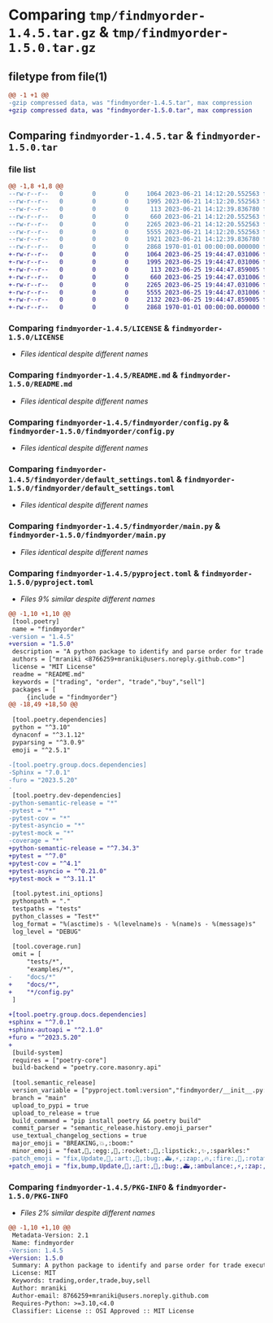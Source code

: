 # Comparing `tmp/findmyorder-1.4.5.tar.gz` & `tmp/findmyorder-1.5.0.tar.gz`

## filetype from file(1)

```diff
@@ -1 +1 @@
-gzip compressed data, was "findmyorder-1.4.5.tar", max compression
+gzip compressed data, was "findmyorder-1.5.0.tar", max compression
```

## Comparing `findmyorder-1.4.5.tar` & `findmyorder-1.5.0.tar`

### file list

```diff
@@ -1,8 +1,8 @@
--rw-r--r--   0        0        0     1064 2023-06-21 14:12:20.552563 findmyorder-1.4.5/LICENSE
--rw-r--r--   0        0        0     1995 2023-06-21 14:12:20.552563 findmyorder-1.4.5/README.md
--rw-r--r--   0        0        0      113 2023-06-21 14:12:39.836780 findmyorder-1.4.5/findmyorder/__init__.py
--rw-r--r--   0        0        0      660 2023-06-21 14:12:20.552563 findmyorder-1.4.5/findmyorder/config.py
--rw-r--r--   0        0        0     2265 2023-06-21 14:12:20.552563 findmyorder-1.4.5/findmyorder/default_settings.toml
--rw-r--r--   0        0        0     5555 2023-06-21 14:12:20.552563 findmyorder-1.4.5/findmyorder/main.py
--rw-r--r--   0        0        0     1921 2023-06-21 14:12:39.836780 findmyorder-1.4.5/pyproject.toml
--rw-r--r--   0        0        0     2868 1970-01-01 00:00:00.000000 findmyorder-1.4.5/PKG-INFO
+-rw-r--r--   0        0        0     1064 2023-06-25 19:44:47.031006 findmyorder-1.5.0/LICENSE
+-rw-r--r--   0        0        0     1995 2023-06-25 19:44:47.031006 findmyorder-1.5.0/README.md
+-rw-r--r--   0        0        0      113 2023-06-25 19:44:47.859005 findmyorder-1.5.0/findmyorder/__init__.py
+-rw-r--r--   0        0        0      660 2023-06-25 19:44:47.031006 findmyorder-1.5.0/findmyorder/config.py
+-rw-r--r--   0        0        0     2265 2023-06-25 19:44:47.031006 findmyorder-1.5.0/findmyorder/default_settings.toml
+-rw-r--r--   0        0        0     5555 2023-06-25 19:44:47.031006 findmyorder-1.5.0/findmyorder/main.py
+-rw-r--r--   0        0        0     2132 2023-06-25 19:44:47.859005 findmyorder-1.5.0/pyproject.toml
+-rw-r--r--   0        0        0     2868 1970-01-01 00:00:00.000000 findmyorder-1.5.0/PKG-INFO
```

### Comparing `findmyorder-1.4.5/LICENSE` & `findmyorder-1.5.0/LICENSE`

 * *Files identical despite different names*

### Comparing `findmyorder-1.4.5/README.md` & `findmyorder-1.5.0/README.md`

 * *Files identical despite different names*

### Comparing `findmyorder-1.4.5/findmyorder/config.py` & `findmyorder-1.5.0/findmyorder/config.py`

 * *Files identical despite different names*

### Comparing `findmyorder-1.4.5/findmyorder/default_settings.toml` & `findmyorder-1.5.0/findmyorder/default_settings.toml`

 * *Files identical despite different names*

### Comparing `findmyorder-1.4.5/findmyorder/main.py` & `findmyorder-1.5.0/findmyorder/main.py`

 * *Files identical despite different names*

### Comparing `findmyorder-1.4.5/pyproject.toml` & `findmyorder-1.5.0/pyproject.toml`

 * *Files 9% similar despite different names*

```diff
@@ -1,10 +1,10 @@
 [tool.poetry]
 name = "findmyorder"
-version = "1.4.5"
+version = "1.5.0"
 description = "A python package to identify and parse order for trade execution."
 authors = ["mraniki <8766259+mraniki@users.noreply.github.com>"]
 license = "MIT License"
 readme = "README.md"
 keywords = ["trading", "order", "trade","buy","sell"]
 packages = [
     {include = "findmyorder"}
@@ -18,49 +18,50 @@
 
 [tool.poetry.dependencies]
 python = "^3.10"
 dynaconf = "^3.1.12"
 pyparsing = "^3.0.9"
 emoji = "^2.5.1"
 
-[tool.poetry.group.docs.dependencies]
-Sphinx = "7.0.1"
-furo = "2023.5.20"
-
 [tool.poetry.dev-dependencies]
-python-semantic-release = "*"
-pytest = "*"
-pytest-cov = "*"
-pytest-asyncio = "*"
-pytest-mock = "*"
-coverage = "*"
+python-semantic-release = "^7.34.3"
+pytest = "^7.0"
+pytest-cov = "^4.1"
+pytest-asyncio = "^0.21.0"
+pytest-mock = "^3.11.1"
 
 [tool.pytest.ini_options]
 pythonpath = "."
 testpaths = "tests"
 python_classes = "Test*"
 log_format = "%(asctime)s - %(levelname)s - %(name)s - %(message)s"
 log_level = "DEBUG"
 
 [tool.coverage.run]
 omit = [
     "tests/*",
     "examples/*",
-    "docs/*"
+    "docs/*",
+    "*/config.py"
 ]
 
+[tool.poetry.group.docs.dependencies]
+sphinx = "^7.0.1"
+sphinx-autoapi = "^2.1.0"
+furo = "^2023.5.20"
+
 [build-system]
 requires = ["poetry-core"]
 build-backend = "poetry.core.masonry.api"
 
 [tool.semantic_release]
 version_variable = ["pyproject.toml:version","findmyorder/__init__.py:__version__"]
 branch = "main"
 upload_to_pypi = true
 upload_to_release = true
 build_command = "pip install poetry && poetry build"
 commit_parser = "semantic_release.history.emoji_parser"
 use_textual_changelog_sections = true
 major_emoji = "BREAKING,💥,:boom:"
 minor_emoji = "feat,🥚,:egg:,🚀,:rocket:,💄,:lipstick:,✨,:sparkles:"
-patch_emoji = "fix,Update,🎨,:art:,🐛,:bug:,🚑,⚡,:zap:,🔥,:fire:,🚨,:rotating_light:,♻️,:recycle:,🔧,:wrench:,⬆️|:arrow_up:,🩹,👷,📝,🔒,:lock:,👽,:alien:,💬,🥅,✅,:white_check_mark:,🐳,🙈,⚗️,🧐,🔇,🔊"
+patch_emoji = "fix,bump,Update,🎨,:art:,🐛,:bug:,🚑,:ambulance:,⚡,:zap:,🔥,:fire:,🚨,:rotating_light:,♻️,:recycle:,🔧,:wrench:,⬆️,:arrow_up:,🩹,:adhesive_bandage:,👷,:construction_worker:,📝,:memo:,🔒,:lock:,👽,:alien:,💬,:speech_balloon:,🥅,:goal_net:,✅,:white_check_mark:,🐳,:whale:,🙈,:see_no_evil:,⚗️,:alembic:,🧐,:monocle_face:,🔇,:mute:,🔊:volume:"
```

### Comparing `findmyorder-1.4.5/PKG-INFO` & `findmyorder-1.5.0/PKG-INFO`

 * *Files 2% similar despite different names*

```diff
@@ -1,10 +1,10 @@
 Metadata-Version: 2.1
 Name: findmyorder
-Version: 1.4.5
+Version: 1.5.0
 Summary: A python package to identify and parse order for trade execution.
 License: MIT
 Keywords: trading,order,trade,buy,sell
 Author: mraniki
 Author-email: 8766259+mraniki@users.noreply.github.com
 Requires-Python: >=3.10,<4.0
 Classifier: License :: OSI Approved :: MIT License
```

